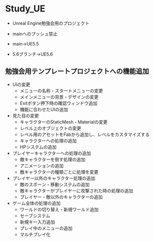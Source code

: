 # Study_UE

- Unreal Engine勉強会用のプロジェクト

- mainへのプッシュ禁止

- main→UE5.5
- 5.6ブランチ→UE5.6

## 勉強会用テンプレートプロジェクトへの機能追加
- UIの変更
  - メニューの名称・スタートメニューの変更
  - メインメニューの背景・デザインの変更
  - Exitボタン押下時の確認ウィンドウ追加
  - 機能に合わせたUIの追加
- 見た目の変更
  - キャラクターのStaticMesh・Materialの変更
  - レベル上のオブジェクトの変更
  - レベル用のアセットをFabから追加し、レベルをカスタマイズする
  - キャラクターへの処理の追加
  - HPシステムの追加
- プレイヤーキャラクターへの処理の追加
  - 敵キャラクターを倒す処理の追加
  - アニメーションの追加
  - 敵キャラクターの種類ごとに処理を変更
- プレイヤー以外のキャラクター処理の追加
  - 敵のスポーン・移動システムの追加
  - 敵キャラクターがプレイヤーに攻撃された時の処理の追加
  - プレイヤー・敵以外のキャラクターの追加
- ゲーム全体の処理の追加
  - ワールドの切り替え・新規ワールド追加
  - セーブシステム
  - 新規キー入力追加
  - プレイ中のメニューの追加
  - マルチプレイ化


